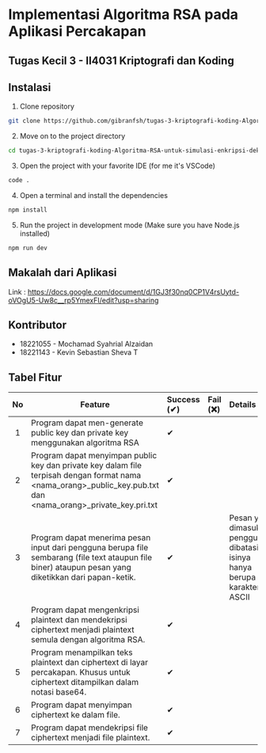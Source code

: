 # Implementasi Algoritma RSA pada Aplikasi Percakapan

## Tugas Kecil 3 - II4031 Kriptografi dan Koding

## Instalasi

1. Clone repository

```bash
git clone https://github.com/gibranfsh/tugas-3-kriptografi-koding-Algoritma-RSA-untuk-simulasi-enkripsi-dekripsi-pada-aplikasi-chat
```

2. Move on to the project directory

```bash
cd tugas-3-kriptografi-koding-Algoritma-RSA-untuk-simulasi-enkripsi-dekripsi-pada-aplikasi-chat
```

3. Open the project with your favorite IDE (for me it's VSCode)

```bash
code .
```

4. Open a terminal and install the dependencies

```bash
npm install
```

5. Run the project in development mode (Make sure you have Node.js installed)

```bash
npm run dev
```

## Makalah dari Aplikasi

Link : https://docs.google.com/document/d/1GJ3f30nq0CP1V4rsUytd-oVOgU5-Uw8c__rp5YmexFI/edit?usp=sharing

## Kontributor

- 18221055 - Mochamad Syahrial Alzaidan
- 18221143 - Kevin Sebastian Sheva T

## Tabel Fitur

| No  | Feature                                                                                                       | Success (✔) | Fail (❌) | Details                                                                                                                                             |
| :-: | ------------------------------------------------------------------------------------------------------------- | :---------- | :-------- | :-------------------------------------------------------------------------------------------------------------------------------------------------- |
|  1  | Program dapat men-generate public key dan private key menggunakan algoritma RSA                             | ✔           |           |  |
|  2  | Program dapat menyimpan public key dan private key dalam file terpisah dengan format nama <nama_orang>_public_key.pub.txt dan <nama_orang>_private_key.pri.txt | ✔           |           | 
|  3  | Program dapat menerima pesan input dari pengguna berupa file sembarang (file text ataupun file biner) ataupun pesan yang diketikkan dari papan-ketik.          | ✔           |           | Pesan yang dimasukkan pengguna dibatasi isinya hanya berupa karakter ASCII |
|  4  | Program dapat mengenkripsi plaintext dan mendekripsi ciphertext menjadi plaintext semula dengan algoritma RSA.                                                             | ✔           |           |
|  5  | Program menampilkan teks plaintext dan ciphertext di layar percakapan. Khusus untuk ciphertext ditampilkan dalam notasi base64.                                   | ✔           |           |
|  6  | Program dapat menyimpan ciphertext ke dalam file.                                                          | ✔           |           |
|  7  | Program dapat mendekripsi file ciphertext menjadi file plaintext.                                          | ✔           |           |
